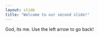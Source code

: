 ```yaml
---
layout: slide
title: "Welcome to our second slide!"
---
```

God, its me.
Use the left arrow to go back!
